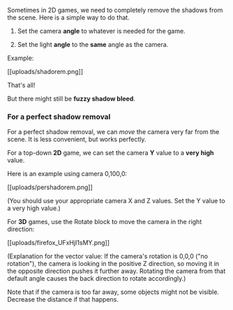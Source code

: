 Sometimes in 2D games, we need to completely remove the shadows from the scene. Here is a simple way to do that.

1. Set the camera **angle** to whatever is needed for the game.

2. Set the light **angle** to the **same** angle as the camera.

Example:

[[uploads/shadorem.png]]

That's all!

But there might still be **fuzzy shadow bleed**.


### For a perfect shadow removal

For a perfect shadow removal, we can *move* the camera very far from the scene. It is less convenient, but works perfectly.

For a top-down **2D** game, we can set the camera **Y** value to a **very high** value.

Here is an example using camera 0,100,0:

[[uploads/pershadorem.png]]

(You should use your appropriate camera X and Z values. Set the Y value to a very high value.)

For **3D** games, use the Rotate block to move the camera in the right direction:

[[uploads/firefox_UFxHjI1sMY.png]]

(Explanation for the vector value: If the camera's rotation is 0,0,0 ("no rotation"), the camera is looking in the positive Z direction, so moving it in the opposite direction pushes it further away. Rotating the camera from that default angle causes the back direction to rotate accordingly.)

Note that if the camera is too far away, some objects might not be visible. Decrease the distance if that happens.